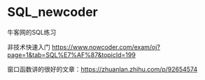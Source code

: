 # SQL_newcoder
牛客网的SQL练习

非技术快速入门 https://www.nowcoder.com/exam/oj?page=1&tab=SQL%E7%AF%87&topicId=199

窗口函数讲的很好的文章：https://zhuanlan.zhihu.com/p/92654574
